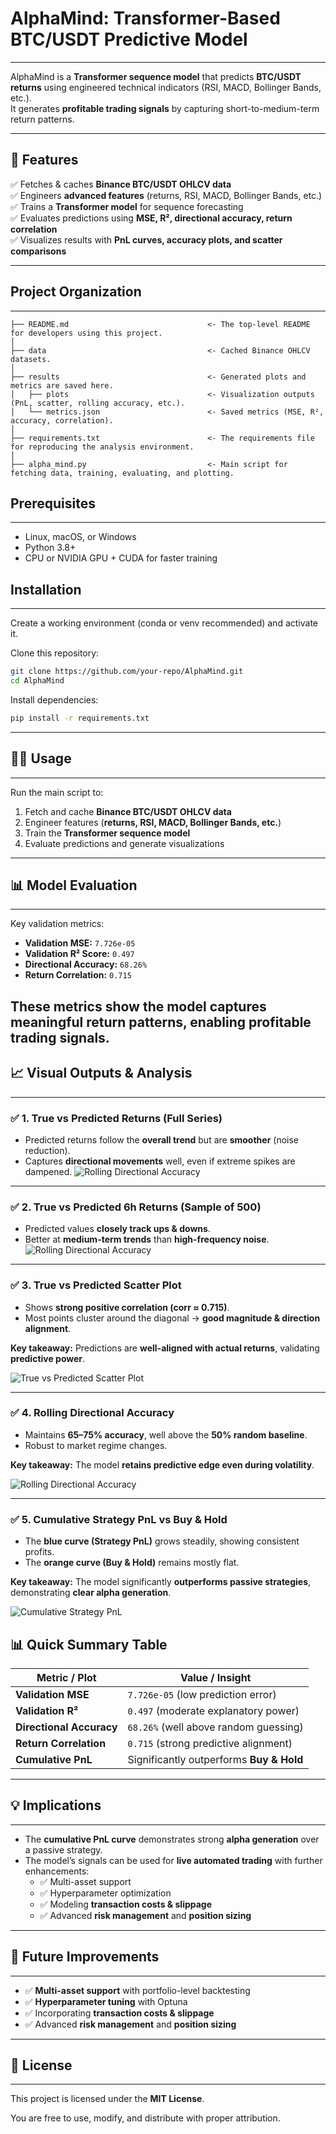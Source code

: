 # AlphaMind: Transformer-Based BTC/USDT Predictive Model
--------------------
AlphaMind is a **Transformer sequence model** that predicts **BTC/USDT returns** using engineered technical indicators (RSI, MACD, Bollinger Bands, etc.).  
It generates **profitable trading signals** by capturing short-to-medium-term return patterns.

---

## 🚀 Features

✅ Fetches & caches **Binance BTC/USDT OHLCV data**  
✅ Engineers **advanced features** (returns, RSI, MACD, Bollinger Bands, etc.)  
✅ Trains a **Transformer model** for sequence forecasting  
✅ Evaluates predictions using **MSE, R², directional accuracy, return correlation**  
✅ Visualizes results with **PnL curves, accuracy plots, and scatter comparisons**  

---

## Project Organization
--------------------

    ├── README.md                               <- The top-level README for developers using this project.
    │
    ├── data                                    <- Cached Binance OHLCV datasets.
    │
    ├── results                                 <- Generated plots and metrics are saved here.
    │   ├── plots                               <- Visualization outputs (PnL, scatter, rolling accuracy, etc.).
    │   └── metrics.json                        <- Saved metrics (MSE, R², accuracy, correlation).
    │
    ├── requirements.txt                        <- The requirements file for reproducing the analysis environment.
    │
    ├── alpha_mind.py                           <- Main script for fetching data, training, evaluating, and plotting.
    


## Prerequisites
-------------

- Linux, macOS, or Windows
- Python 3.8+
- CPU or NVIDIA GPU + CUDA for faster training

## Installation
------------

Create a working environment (conda or venv recommended) and activate it.

Clone this repository:
```bash
git clone https://github.com/your-repo/AlphaMind.git
cd AlphaMind
```
Install dependencies:
```bash
pip install -r requirements.txt
```
---
## 🏃‍♂️ Usage
------------
Run the main script to:

1. Fetch and cache **Binance BTC/USDT OHLCV data**  
2. Engineer features (**returns, RSI, MACD, Bollinger Bands, etc.**)  
3. Train the **Transformer sequence model**  
4. Evaluate predictions and generate visualizations
---

## 📊 Model Evaluation
------------
Key validation metrics:

- **Validation MSE:** `7.726e-05`  
- **Validation R² Score:** `0.497`  
- **Directional Accuracy:** `68.26%`  
- **Return Correlation:** `0.715`  

These metrics show the model captures **meaningful return patterns**, enabling **profitable trading signals**.
---

## 📈 Visual Outputs & Analysis
------------

### ✅ 1. True vs Predicted Returns (Full Series)
- Predicted returns follow the **overall trend** but are **smoother** (noise reduction).  
- Captures **directional movements** well, even if extreme spikes are dampened.
![Rolling Directional Accuracy](results/plots/true_vs_predicted_full.png)

---

### ✅ 2. True vs Predicted 6h Returns (Sample of 500)
- Predicted values **closely track ups & downs**.  
- Better at **medium-term trends** than **high-frequency noise**.
![Rolling Directional Accuracy](results/plots/true_vs_predicted_sample.png)
---

### ✅ 3. True vs Predicted Scatter Plot
- Shows **strong positive correlation (corr ≈ 0.715)**.  
- Most points cluster around the diagonal → **good magnitude & direction alignment**.  

**Key takeaway:** Predictions are **well-aligned with actual returns**, validating **predictive power**.

![True vs Predicted Scatter Plot](results/plots/scatter_true_vs_pred.png)

---

### ✅ 4. Rolling Directional Accuracy
- Maintains **65–75% accuracy**, well above the **50% random baseline**.  
- Robust to market regime changes.  

**Key takeaway:** The model **retains predictive edge even during volatility**.

![Rolling Directional Accuracy](results/plots/rolling_directional_accuracy.png)


---
### ✅ 5. Cumulative Strategy PnL vs Buy & Hold
- The **blue curve (Strategy PnL)** grows steadily, showing consistent profits.  
- The **orange curve (Buy & Hold)** remains mostly flat.  

**Key takeaway:** The model significantly **outperforms passive strategies**, demonstrating **clear alpha generation**.

![Cumulative Strategy PnL](results/plots/cumulative_pnl_vs_buyhold.png)


## 📊 Quick Summary Table

| **Metric / Plot**        | **Value / Insight**                               |
|--------------------------|--------------------------------------------------|
| **Validation MSE**       | `7.726e-05` (low prediction error)               |
| **Validation R²**        | `0.497` (moderate explanatory power)             |
| **Directional Accuracy** | `68.26%` (well above random guessing)            |
| **Return Correlation**   | `0.715` (strong predictive alignment)            |
| **Cumulative PnL**       | Significantly outperforms **Buy & Hold**         |

---

## 💡 Implications
------------
- The **cumulative PnL curve** demonstrates strong **alpha generation** over a passive strategy.  
- The model’s signals can be used for **live automated trading** with further enhancements:  
  - ✅ Multi-asset support  
  - ✅ Hyperparameter optimization  
  - ✅ Modeling **transaction costs & slippage**  
  - ✅ Advanced **risk management** and **position sizing**  

---

## 🚀 Future Improvements
------------
- ✅ **Multi-asset support** with portfolio-level backtesting  
- ✅ **Hyperparameter tuning** with Optuna  
- ✅ Incorporating **transaction costs & slippage**  
- ✅ Advanced **risk management** and **position sizing**  

---

## 📜 License
------------
This project is licensed under the **MIT License**.  

You are free to use, modify, and distribute with proper attribution.  
